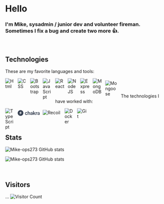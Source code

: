 # Hello

### I'm Mike, sysadmin / junior dev and volunteer fireman.<br> Sometimes I fix a bug and create two more 👍.

<br>

## Technologies

These are my favorite languages and tools:

<img align="left" alt="Html" width="30px" style="padding-right:10px;" src="https://cdn.jsdelivr.net/gh/devicons/devicon/icons/html5/html5-original.svg" />
<img align="left" alt="CSS" width="30px" style="padding-right:10px;" src="https://cdn.jsdelivr.net/gh/devicons/devicon/icons/css3/css3-original.svg" />
<img align="left" alt="Bootstrap" width="30px" style="padding-right:10px;" src="https://cdn.jsdelivr.net/gh/devicons/devicon/icons/bootstrap/bootstrap-original.svg" />
<img align="left" alt="JavaScript" width="30px" style="padding-right:10px;" src="https://cdn.jsdelivr.net/gh/devicons/devicon/icons/javascript/javascript-original.svg" />
<img align="left" alt="React" width="30px" style="padding-right:10px;" src="https://cdn.jsdelivr.net/gh/devicons/devicon/icons/react/react-original-wordmark.svg" />
<img align="left" alt="NodeJS" width="30px" style="padding-right:10px;" src="https://cdn.jsdelivr.net/gh/devicons/devicon/icons/nodejs/nodejs-original.svg" />
<img align="left" alt="Express" width="30px" style="padding-right:10px;" src="https://cdn.jsdelivr.net/gh/devicons/devicon/icons/express/express-original.svg" />
<img align="left" alt="MongoDB" width="30px" style="padding-right:10px;" src="https://cdn.jsdelivr.net/gh/devicons/devicon/icons/mongodb/mongodb-original.svg" /> 
<img align="left" alt="Mongoose" width="40px" style="padding-right:10px; padding-top:7px;" src="https://raw.githubusercontent.com/Automattic/mongoose/8d9df24c1f4696d56a4c7d240d5bcedf6a008154/docs/images/mongoose.svg" />

<br>
<br>

The technologies I have worked with:

<img align="left" alt="TypeScript" width="30px" style="padding-right:10px;" src="https://cdn.jsdelivr.net/gh/devicons/devicon/icons/typescript/typescript-original.svg"/>
<img align="left" alt="Chakra" width="70px" style="padding-right:10px; padding-top:6px;" src="https://raw.githubusercontent.com/chakra-ui/chakra-ui/d1d45828726e28d71deb19ea01472cf161a12be6/media/logo-black.svg" />
<img align="left" alt="Recoil" width="60px" style="padding-right:10px; padding-top:5px;" src="https://recoiljs.org/img/logo.svg" />
<img align="left" alt="Docker" width="30px" style="padding-right:10px;" src="https://cdn.jsdelivr.net/gh/devicons/devicon/icons/docker/docker-original.svg" />
<img align="left" alt="Git" width="30px" style="padding-right:10px;" src="https://cdn.jsdelivr.net/gh/devicons/devicon/icons/git/git-original.svg" />

<br>
<br>

<br>

## Stats

![Mike-ops273 GitHub stats](https://github-readme-stats.vercel.app/api?username=Mike-ops273&show_icons=true&theme=transparent)

![Mike-ops273 GitHub stats](http://github-readme-stats-mu-flame-79.vercel.app//api?username=Mike-ops273&show_icons=true&theme=transparent)

<br>

## Visitors

...
![Visitor Count](https://profile-counter.glitch.me/Mike-ops273/count.svg)

<!--
**Mike-ops273/Mike-ops273** is a ✨ _special_ ✨ repository because its `README.md` (this file) appears on your GitHub profile.

Here are some ideas to get you started:

- 🔭 I’m currently working on ...
- 🌱 I’m currently learning ...
- 👯 I’m looking to collaborate on ...
- 🤔 I’m looking for help with ...
- 💬 Ask me about ...
- 📫 How to reach me: ...
- 😄 Pronouns: ...
- ⚡ Fun fact: ...
-->
